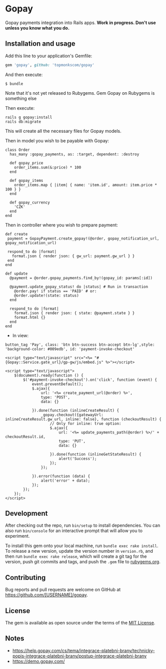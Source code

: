 # Gopay

Gopay payments integration into Rails apps. **Work in progress. Don't use unless you know what you do.**

## Installation and usage

Add this line to your application's Gemfile:

```ruby
gem 'gopay', github: 'topmonkscom/gopay'
```

And then execute:

    $ bundle

Note that it's not yet released to Rubygems. Gem Gopay on Rubygems is something else

Then execute:

```
rails g gopay:install
rails db:migrate
```

This will create all the necessary files for Gopay models.

Then in model you wish to be payable with Gopay:

```
class Order
  has_many :gopay_payments, as: :target, dependent: :destroy

  def gopay_price
    order_items.sum(&:price) * 100
  end

  def gopay_items
    order_items.map { |item| { name: 'item.id', amount: item.price * 100 } }
  end

  def gopay_currency
    'CZK'
  end
end
```

Then in controller where you wish to prepare payment:

```
def create
 payment = GopayPayment.create_gopay!(@order, gopay_notification_url, gopay_notification_url)

 respond_to do |format|
   format.json { render json: { gw_url: payment.gw_url } }
 end
end

def update
  @payment = @order.gopay_payments.find_by!(gopay_id: params[:id])

  @payment.update_gopay_status! do |status| # Run in transaction
    @order.pay! if status == 'PAID' # or:
    @order.update!(state: status)
  end

  respond_to do |format|
    format.json { render json: { state: @payment.state } }
    format.html {}
  end
end
```

* In view:

```
button_tag 'Pay', class: 'btn btn-success btn-accept btn-lg',style: 'background-color: #009edb', id: 'payment-invoke-checkout'

<script type="text/javascript" src="<%= "#{Gopay::Service.gate_url}/gp-gw/js/embed.js" %>"></script>

<script type="text/javascript">
    $(document).ready(function () {
        $('#payment-invoke-checkout').on('click', function (event) {
            event.preventDefault();
            $.ajax({
                url: '<%= create_payment_url(@order) %>',
                type: 'POST',
                data: {}

            }).done(function (inlineCreateResult) {
                _gopay.checkout({gatewayUrl: inlineCreateResult.gw_url, inline: false}, function (checkoutResult) {
                    // Only for inline: true option:
                    $.ajax({
                        url: '<%= update_payments_path(@order) %>/' + checkoutResult.id,
                        type: 'PUT',
                        data: {}

                    }).done(function (inlineGetStateResult) {
                        alert('Success');
                    });
                });

            }).error(function (data) {
                alert('error' + data);
            });
        });
    });
</script>
```


## Development

After checking out the repo, run `bin/setup` to install dependencies. You can also run `bin/console` for an interactive prompt that will allow you to experiment.

To install this gem onto your local machine, run `bundle exec rake install`. To release a new version, update the version number in `version.rb`, and then run `bundle exec rake release`, which will create a git tag for the version, push git commits and tags, and push the `.gem` file to [rubygems.org](https://rubygems.org).

## Contributing

Bug reports and pull requests are welcome on GitHub at https://github.com/[USERNAME]/gopay.

## License

The gem is available as open source under the terms of the [MIT License](https://opensource.org/licenses/MIT).

## Notes

* https://help.gopay.com/cs/tema/integrace-platebni-brany/technicky-popis-integrace-platebni-brany/postup-integrace-platebni-brany
* https://demo.gopay.com/

